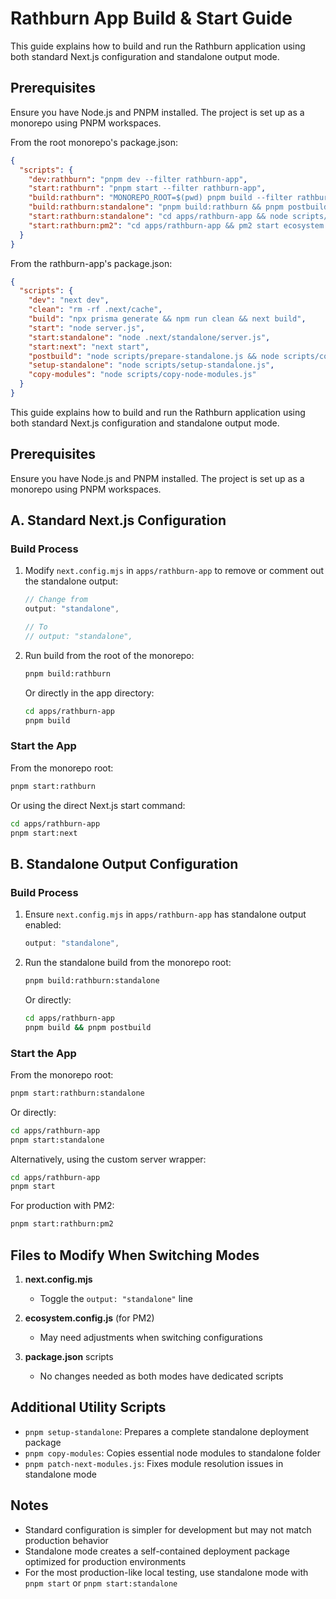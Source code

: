 # Rathburn App Build & Start Guide

This guide explains how to build and run the Rathburn application using both standard Next.js configuration and standalone output mode.

## Prerequisites

Ensure you have Node.js and PNPM installed. The project is set up as a monorepo using PNPM workspaces.

From the root monorepo's package.json:

```json
{
  "scripts": {
    "dev:rathburn": "pnpm dev --filter rathburn-app",
    "start:rathburn": "pnpm start --filter rathburn-app",
    "build:rathburn": "MONOREPO_ROOT=$(pwd) pnpm build --filter rathburn-app",
    "build:rathburn:standalone": "pnpm build:rathburn && pnpm postbuild --filter rathburn-app",
    "start:rathburn:standalone": "cd apps/rathburn-app && node scripts/start-standalone.js",
    "start:rathburn:pm2": "cd apps/rathburn-app && pm2 start ecosystem.config.js --only rathburn-dev"
  }
}
```

From the rathburn-app's package.json:

```json
{
  "scripts": {
    "dev": "next dev",
    "clean": "rm -rf .next/cache",
    "build": "npx prisma generate && npm run clean && next build",
    "start": "node server.js",
    "start:standalone": "node .next/standalone/server.js",
    "start:next": "next start",
    "postbuild": "node scripts/prepare-standalone.js && node scripts/copy-node-modules.js && node scripts/patch-next-modules.js",
    "setup-standalone": "node scripts/setup-standalone.js",
    "copy-modules": "node scripts/copy-node-modules.js"
  }
}
```

This guide explains how to build and run the Rathburn application using both standard Next.js configuration and standalone output mode.

## Prerequisites

Ensure you have Node.js and PNPM installed. The project is set up as a monorepo using PNPM workspaces.

## A. Standard Next.js Configuration

### Build Process

1. Modify `next.config.mjs` in `apps/rathburn-app` to remove or comment out the standalone output:

   ```js
   // Change from
   output: "standalone",

   // To
   // output: "standalone",
   ```

2. Run build from the root of the monorepo:

   ```bash
   pnpm build:rathburn
   ```

   Or directly in the app directory:

   ```bash
   cd apps/rathburn-app
   pnpm build
   ```

### Start the App

From the monorepo root:

```bash
pnpm start:rathburn
```

Or using the direct Next.js start command:

```bash
cd apps/rathburn-app
pnpm start:next
```

## B. Standalone Output Configuration

### Build Process

1. Ensure `next.config.mjs` in `apps/rathburn-app` has standalone output enabled:

   ```js
   output: "standalone",
   ```

2. Run the standalone build from the monorepo root:

   ```bash
   pnpm build:rathburn:standalone
   ```

   Or directly:

   ```bash
   cd apps/rathburn-app
   pnpm build && pnpm postbuild
   ```

### Start the App

From the monorepo root:

```bash
pnpm start:rathburn:standalone
```

Or directly:

```bash
cd apps/rathburn-app
pnpm start:standalone
```

Alternatively, using the custom server wrapper:

```bash
cd apps/rathburn-app
pnpm start
```

For production with PM2:

```bash
pnpm start:rathburn:pm2
```

## Files to Modify When Switching Modes

1. **next.config.mjs**

   - Toggle the `output: "standalone"` line

2. **ecosystem.config.js** (for PM2)

   - May need adjustments when switching configurations

3. **package.json** scripts
   - No changes needed as both modes have dedicated scripts

## Additional Utility Scripts

- `pnpm setup-standalone`: Prepares a complete standalone deployment package
- `pnpm copy-modules`: Copies essential node modules to standalone folder
- `pnpm patch-next-modules.js`: Fixes module resolution issues in standalone mode

## Notes

- Standard configuration is simpler for development but may not match production behavior
- Standalone mode creates a self-contained deployment package optimized for production environments
- For the most production-like local testing, use standalone mode with `pnpm start` or `pnpm start:standalone`
